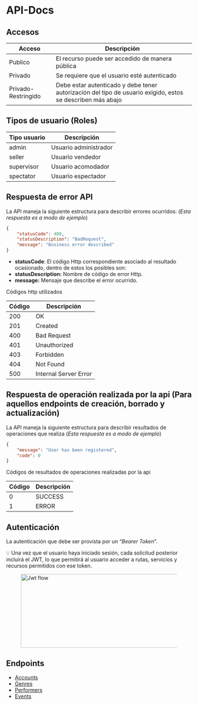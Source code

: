 # API-Docs

## Accesos

| Acceso | Descripción |
| --- | --- |
| Publico  | El recurso puede ser accedido de manera pública |
| Privado | Se requiere que el usuario esté autenticado |
| Privado-Restringido | Debe estar autenticado y debe tener autorización del tipo de usuario exigido, estos se describen más abajo |

## Tipos de usuario (Roles)

| Tipo usuario | Descripción |
| --- | --- |
| admin | Usuario administrador |
| seller | Usuario vendedor |
| supervisor | Usuario acomodador |
| spectator | Usuario espectador |

## Respuesta de error API

La API maneja la siguiente estructura para describir errores ocurridos: (*Esta respuesta es a modo de ejemplo*)

```json
{
    "statusCode": 400,
    "statusDescription": "BadRequest",
    "message": "Business error described"
}
```
- **statusCode**: El código Http correspondiente asociado al resultado ocasionado, dentro de estos los posibles son:
- **statusDescription:** Nombre de código de error Http.
- **message:** Mensaje que describe el error ocurrido.

Códigos http utilizados

| Código | Descripción |
| --- | --- |
| 200 | OK |
| 201 | Created |
| 400 | Bad Request |
| 401 | Unauthorized |
| 403 | Forbidden |
| 404 | Not Found |
| 500 | Internal Server Error |

## Respuesta de operación realizada por la api (Para aquellos endpoints de creación, borrado y actualización)

La API maneja la siguiente estructura para describir resultados de operaciones que realiza (*Esta respuesta es a modo de ejemplo*)

```json
{
    "message": "User has been registered",
    "code": 0
}
```

Códigos de resultados de operaciones realizadas por la api

| Código | Descripción |
| --- | --- |
| 0 | SUCCESS |
| 1 | ERROR |

## **Autenticación**

La autenticación que debe ser provista por un “*Bearer Token*”.

<aside>
💡 Una vez que el usuario haya iniciado sesión, cada solicitud posterior incluirá el JWT, lo que permitirá al usuario acceder a rutas, servicios y recursos permitidos con ese token.

</aside>

<figure>
    <img src="Documentaci%C3%B3n/Markdown/JwtFlow.png" width="600" height="200"
         alt="Jwt flow">
</figure>

## Endpoints

- [Accounts](Documentaci%C3%B3n/Markdown/Accounts.md)
- [Genres](Documentaci%C3%B3n/Markdown/Genres.md)
- [Performers](Documentaci%C3%B3n/Markdown/Performers.md)
- [Events](Documentaci%C3%B3n/Markdown/Events.md)

